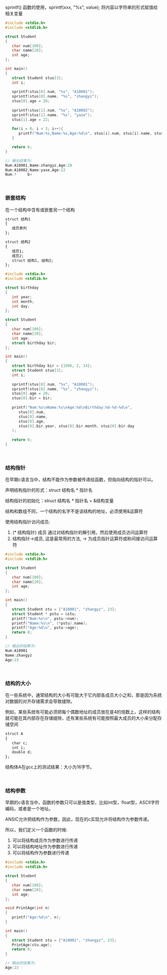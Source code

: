 
sprintf() 函数的使用，sprintf(xxx, "%s", value); 将内容以字符串的形式赋值给相关变量

```c
#include <stdio.h>
#include <stdlib.h>

struct Student
{
   char num[100];
   char name[20];
   int age;
};

int main()
{
   struct Student stus[3];
   int i;
   
   sprintf(stus[0].num, "%s", "A10001");
   sprintf(stus[0].name, "%s", "zhangyz");
   stus[0].age = 20;
   
   sprintf(stus[1].num, "%s", "A10002");
   sprintf(stus[1].name, "%s", "yase");
   stus[1].age = 22;
   
   for(i = 0; i < 3; i++){
      printf("Num:%s,Name:%s,Age:%d\n", stus[i].num, stus[i].name, stus[i].age);
   }

   return 0;
}

// 输出结果为:
Num:A10001,Name:zhangyz,Age:20
Num:A10002,Name:yase,Age:22
Num:?     b<
```

<br/>

### 嵌套结构

在一个结构中含有或嵌套另一个结构

```txt
struct 结构1
{
   成员表列
};

struct 结构2
{
   成员1;
   成员2;
   struct 结构1, 结构2;
};
```

```c
#include <stdio.h>
#include <stdlib.h>

struct birthday
{
   int year;
   int month;
   int day;
};

struct Student
{
   char num[100];
   char name[20];
   int age;
   struct birthday bir;
};

int main()
{
   struct birthday bir = {1996, 2, 14};
   struct Student stus[3];
   int i;
   
   sprintf(stus[0].num, "%s", "A10001");
   sprintf(stus[0].name, "%s", "zhangyz");
   stus[0].age = 20;
   stus[0].bir = bir;
   
   printf("Num:%s\nName:%s\nAge:%d\nBirthday:%d-%d-%d\n", 
      stus[0].num, 
      stus[0].name, 
      stus[0].age, 
      stus[0].bir.year, stus[0].bir.month, stus[0].bir.day
   );
   
   return 0;
}
```

<br/>

### 结构指针

在早期c语言当中，结构不能作为参数被传递给函数，但指向结构的指针可以。

声明结构指针的形式：struct 结构名 * 指针名

结构指针的初始化：struct 结构名 * 指针名 = &结构变量

结构和数组不同，一个结构的名字不是该结构的地址，必须使用&运算符

使用结构指针访问成员:
1) (* 结构指针) 成员 通过对结构指针的解引用，然后使用成员访问运算符
2) 结构指针->成员, 这是最常用的方法, -> 为成员指针运算符或称间接访问运算符

```c
#include <stdio.h>
#include <stdlib.h>

struct Student
{
   char num[100];
   char name[20];
   int age;
};

int main()
{
   struct Student stu = {"A10001", "zhangyz", 23};
   struct Student * pstu = &stu;
   printf("Num:%s\n", pstu->num);
   printf("Name:%s\n", (*pstu).name);
   printf("Age:%d\n", pstu->age);
   return 0;
}

// 输出的结果为:
Num:A10001
Name:zhangyz
Age:23
```

<br/>

### 结构的大小

在一些系统中，通常结构的大小有可能大于它内部各成员大小之和，那是因为系统对数据的对齐存储需求会导致缝隙。

例如，某些系统有可能必须把每个偶数地址的成员放在是4的倍数上，这样的结构就可能在其内部存在存储缝隙，还有某些系统有可能按照最大成员的大小来分配存储空间

```txt
struct A
{
   char c;
   int i;
   double d;
};
```

结构体A在gcc上的测试结果：大小为16字节。

<br/>

### 结构参数

早期的c语言当中，函数的参数只可以是值类型，比如int型，float型，ASCII字符编码，或者是一个地址。

ANSIC允许把结构作为参数，因此，现在的c实现允许将结构作为参数传递。

所以，我们定义一个函数的时候:
1) 可以将结构成员作为参数进行传递
2) 可以将结构地址作为参数进行传递
3) 可以将结构作为参数进行传递

```c
#include <stdio.h>
#include <stdlib.h>

struct Student
{
   char num[100];
   char name[20];
   int age;
};

void PrintAge(int n)
{
   printf("Age:%d\n", n);
}

int main()
{
   struct Student stu = {"A10001", "zhangyz", 23};
   PrintAge(stu.age);
   return 0;
}

// 输出的结果为:
Age:23
```
